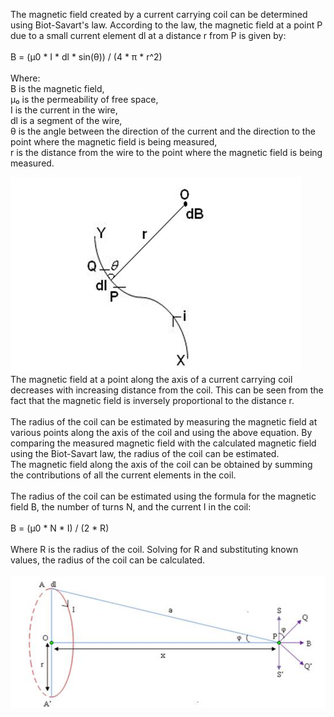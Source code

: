 The magnetic field created by a current carrying coil can be determined using Biot-Savart's law. According to the law, the magnetic field at a point P due to a small current element dl at a distance r from P is given by:<br><br>
B = (μ0 * I * dl * sin(θ)) / (4 * π * r^2) <br><br>
Where:<br>
B is the magnetic field,<br>
μ₀ is the permeability of free space,<br>
I is the current in the wire,<br>
dl is a segment of the wire,<br>
θ is the angle between the direction of the current and the direction to the point where the magnetic field is being measured,<br>
r is the distance from the wire to the point where the magnetic field is being measured.<br>

<img src="images/biot.png">
<br>
The magnetic field at a point along the axis of a current carrying coil decreases with increasing distance from the coil. This can be seen from the fact that the magnetic field is inversely proportional to the distance r.<br><br>
The radius of the coil can be estimated by measuring the magnetic field at various points along the axis of the coil and using the above equation. By comparing the measured magnetic field with the calculated magnetic field using the Biot-Savart law, the radius of the coil can be estimated.<br>
The magnetic field along the axis of the coil can be obtained by summing the contributions of all the current elements in the coil.<br><br>
The radius of the coil can be estimated using the formula for the magnetic field B, the number of turns N, and the current I in the coil:<br><br>
B = (μ0 * N * I) / (2 * R) <br><br>
Where R is the radius of the coil. Solving for R and substituting known values, the radius of the coil can be calculated.<br><br>
<img src="images/Mag_line.png">
